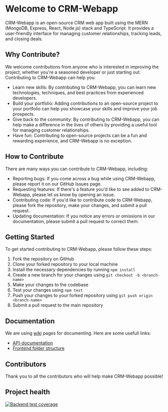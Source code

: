 
# Welcome to CRM-Webapp

CRM-Webapp is an open-source CRM web app built using the MERN (MongoDB, Express, React, Node.js) stack and TypeScript. It provides a user-friendly interface for managing customer relationships, tracking leads, and closing deals.

## Why Contribute?

We welcome contributions from anyone who is interested in improving the project, whether you're a seasoned developer or just starting out. Contributing to CRM-Webapp can help you:

-   Learn new skills: By contributing to CRM-Webapp, you can learn new technologies, techniques, and best practices from experienced developers.
-   Build your portfolio: Adding contributions to an open-source project to your portfolio can help you showcase your skills and improve your job prospects.
-   Give back to the community: By contributing to CRM-Webapp, you can help make a difference in the lives of others by providing a useful tool for managing customer relationships.
-   Have fun: Contributing to open-source projects can be a fun and rewarding experience, and CRM-Webapp is no exception.

## How to Contribute

There are many ways you can contribute to CRM-Webapp, including:

-   Reporting bugs: If you come across a bug while using CRM-Webapp, please report it on our GitHub Issues page.
-   Requesting features: If there's a feature you'd like to see added to CRM-Webapp, please let us know by opening an issue.
-   Contributing code: If you'd like to contribute code to CRM-Webapp, please fork the repository, make your changes, and submit a pull request.
-   Updating documentation: If you notice any errors or omissions in our documentation, please submit a pull request to correct them.

## Getting Started

To get started contributing to CRM-Webapp, please follow these steps:

1.  Fork the repository on GitHub
2.  Clone your forked repository to your local machine
3.  Install the necessary dependencies by running `npm install`
4.  Create a new branch for your changes using `git checkout -b <branch-name>`
5.  Make your changes to the codebase
6.  Test your changes using `npm test`
7.  Push your changes to your forked repository using `git push origin <branch-name>`
8.  Submit a pull request to the main repository


## Documentation

We are using [wiki](../../wiki) pages for documenting.
Here are some usefull links:
- [API-documentation](../../wiki/Backend#api-documentation)
- [Frontend folder structure](../../wiki/Fontend#folder-structure)



## Contributors

Thank you to all the contributors who will help make CRM-Webapp possible!

## Project health
[![Backend test coverage](https://github.com/growupanand/crm-webapp/actions/workflows/backend-test-coverage.yml/badge.svg?branch=main)](https://growupanand.github.io/crm-webapp/)
